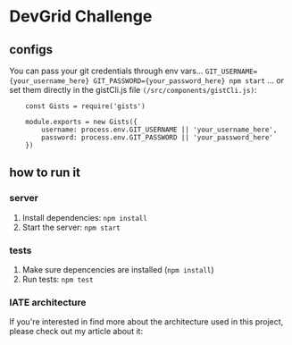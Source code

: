 # DevGrid Challenge

## configs
You can pass your git credentials through env vars...
```GIT_USERNAME={your_username_here} GIT_PASSWORD={your_password_here} npm start```
... or set them directly in the gistCli.js file `(/src/components/gistCli.js)`:
```
    const Gists = require('gists')

    module.exports = new Gists({
        username: process.env.GIT_USERNAME || 'your_username_here',
        password: process.env.GIT_PASSWORD || 'your_password_here'
    })
```

## how to run it

### server
1. Install dependencies: `npm install`
2. Start the server: `npm start`

### tests
1. Make sure depencencies are installed (`npm install`)
2. Run tests: `npm test`

### IATE architecture
If you're interested in find more about the architecture used in this project, please check out my article about it: 
